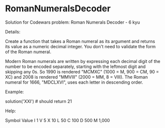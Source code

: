# RomanNumeralsDecoder
Solution for Codewars problem: Roman Numerals Decoder - 6 kyu

Details:

Create a function that takes a Roman numeral as its argument and returns its value as a numeric decimal integer. You don't need to validate the form of the Roman numeral.

Modern Roman numerals are written by expressing each decimal digit of the number to be encoded separately, starting with the leftmost digit and skipping any 0s. So 1990 is rendered "MCMXC" (1000 = M, 900 = CM, 90 = XC) and 2008 is rendered "MMVIII" (2000 = MM, 8 = VIII). The Roman numeral for 1666, "MDCLXVI", uses each letter in descending order.

Example:

solution('XXI') # should return 21

Help:

Symbol    Value
I          1
V          5
X          10
L          50
C          100
D          500
M          1,000

